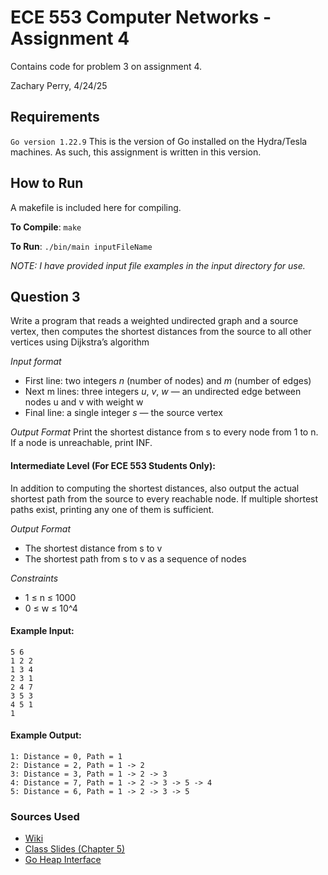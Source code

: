 # ECE 553 Computer Networks - Assignment 4 
Contains code for problem 3 on assignment 4.

Zachary Perry, 4/24/25

## Requirements
`Go version 1.22.9`
This is the version of Go installed on the Hydra/Tesla machines. As such, this assignment is written in this version.

## How to Run
A makefile is included here for compiling. 

**To Compile**:
`make`

**To Run**:
`./bin/main inputFileName`

*NOTE: I have provided input file examples in the input directory for use.*

## Question 3
Write a program that reads a weighted undirected graph and a source vertex, then computes the shortest distances from the source to all other vertices using Dijkstra’s algorithm

*Input format*
- First line: two integers *n* (number of nodes) and *m* (number of edges)
- Next m lines: three integers *u*, *v*, *w* — an undirected edge between nodes u and v with weight w
- Final line: a single integer *s* — the source vertex

*Output Format*
Print the shortest distance from s to every node from 1 to n. If a node is unreachable, print INF.

#### Intermediate Level (For ECE 553 Students Only):
In addition to computing the shortest distances, also output the actual shortest path from the source to every reachable node. If multiple shortest paths exist, printing any one of them is sufficient.

*Output Format*
- The shortest distance from s to v
- The shortest path from s to v as a sequence of nodes

*Constraints*
- 1 ≤ n ≤ 1000
- 0 ≤ w ≤ 10^4

#### Example Input: 
```
5 6
1 2 2
1 3 4
2 3 1
2 4 7
3 5 3
4 5 1
1
```

#### Example Output: 
```
1: Distance = 0, Path = 1
2: Distance = 2, Path = 1 -> 2
3: Distance = 3, Path = 1 -> 2 -> 3
4: Distance = 7, Path = 1 -> 2 -> 3 -> 5 -> 4
5: Distance = 6, Path = 1 -> 2 -> 3 -> 5
```

### Sources Used
- [Wiki](https://en.wikipedia.org/wiki/Dijkstra%27s_algorithm)
- [Class Slides (Chapter 5)](https://gaia.cs.umass.edu/kurose_ross/ppt.php)
- [Go Heap Interface](https://pkg.go.dev/container/heap)
